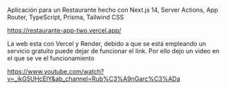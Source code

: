 Aplicación para un Restaurante hecho con Next.js 14, Server Actions, App Router, TypeScript, Prisma, Tailwind CSS

https://restaurante-app-two.vercel.app/

La web esta con Vercel y Render, debido a que se está empleando un servicio gratuito puede dejar de funcionar el link. Por ello dejo un video en el que se ve el funcionamiento

https://www.youtube.com/watch?v=_ikG5UHcElY&ab_channel=Rub%C3%A9nGarc%C3%ADa


